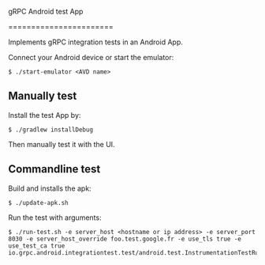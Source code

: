 gRPC Android test App

=======================

Implements gRPC integration tests in an Android App.

Connect your Android device or start the emulator:
```
$ ./start-emulator <AVD name>
```

Manually test
-------------

Install the test App by:
```
$ ./gradlew installDebug
```
Then manually test it with the UI.

Commandline test
----------------

Build and installs the apk:
```
$ ./update-apk.sh
```

Run the test with arguments:
```
$ ./run-test.sh -e server_host <hostname or ip address> -e server_port 8030 -e server_host_override foo.test.google.fr -e use_tls true -e use_test_ca true io.grpc.android.integrationtest.test/android.test.InstrumentationTestRunner
```